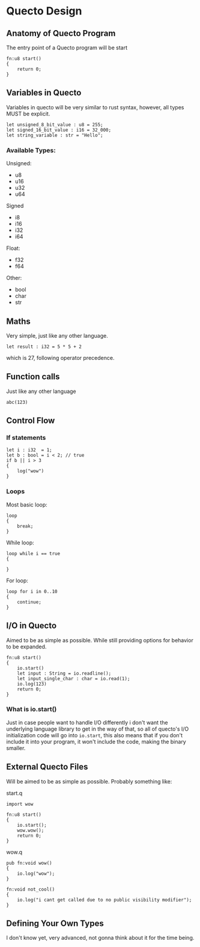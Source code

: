 # Quecto Design

## Anatomy of Quecto Program
The entry point of a Quecto program will be start
```
fn:u8 start()
{
    return 0;
}
```

## Variables in Quecto
Variables in quecto will be very similar to rust syntax, however, all types MUST be explicit.
```
let unsigned_8_bit_value : u8 = 255;
let signed_16_bit_value : i16 = 32_000;
let string_variable : str = "Hello";
```
### Available Types:
Unsigned:
-   u8
-   u16
-   u32
-   u64

Signed
-   i8
-   i16
-   i32
-   i64

Float:
-   f32
-   f64

Other:
-   bool
-   char
-   str

## Maths
Very simple, just like any other language.
```
let result : i32 = 5 * 5 + 2
```
which is 27, following operator precedence.

## Function calls
Just like any other language
```
abc(123)
```

## Control Flow
### If statements
```
let i : i32  = 1;
let b : bool = i < 2; // true
if b || i > 3
{
    log("wow")
}
```
### Loops
Most basic loop:
```
loop
{
    break;
}
```
While loop:
```
loop while i == true
{

}
```
For loop:
```
loop for i in 0..10
{
    continue;
}
```

## I/O in Quecto
Aimed to be as simple as possible. While still providing options for behavior to be expanded.
```
fn:u8 start()
{
    io.start()
    let input : String = io.readline();
    let input_single_char : char = io.read(1);
    io.log(123)
    return 0;
}
```
### What is io.start()
Just in case people want to handle I/O differently i don't want the underlying language library to get in the way of that, so all of quecto's I/O initialization code will go into `io.start`, this also means that if you don't include it into your program, it won't include the code, making the binary smaller.

## External Quecto Files
Will be aimed to be as simple as possible.
Probably something like:

start.q
```
import wow

fn:u8 start()
{
    io.start();
    wow.wow();
    return 0;
}
```

wow.q
```
pub fn:void wow()
{
    io.log("wow");
}

fn:void not_cool()
{
    io.log("i cant get called due to no public visibility modifier");
}
```

## Defining Your Own Types
I don't know yet, very advanced, not gonna think about it for the time being.